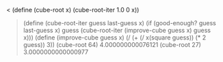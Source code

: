 < (define (cube-root x)
    (cube-root-iter 1.0 0 x))
> (define (cube-root-iter guess last-guess x)
    (if (good-enough? guess last-guess x)
        guess
        (cube-root-iter (improve-cube guess x)
                        guess
                        x)))
> (define (improve-cube guess x)
    (/ (+ (/ x(square guess))
           (* 2 guess))
       3))
> (cube-root 64)
4.000000000076121
> (cube-root 27)
3.0000000000000977


